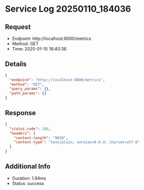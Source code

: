 # Service Log 20250110_184036

## Request
- Endpoint: http://localhost:8000/metrics
- Method: GET
- Time: 2025-01-10 18:40:36

## Details
```json
{
  "endpoint": "http://localhost:8000/metrics",
  "method": "GET",
  "query_params": {},
  "path_params": {}
}
```

## Response
```json
{
  "status_code": 200,
  "headers": {
    "content-length": "9038",
    "content-type": "text/plain; version=0.0.4; charset=utf-8"
  }
}
```

## Additional Info
- Duration: 1.94ms
- Status: success

